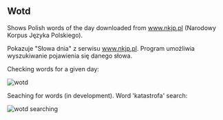 ﻿## Wotd

Shows Polish words of the day downloaded from www.nkjp.pl (Narodowy Korpus Języka Polskiego).

Pokazuje "Słowa dnia" z serwisu www.nkjp.pl. Program umożliwia wyszukiwanie pojawienia się danego słowa.

Checking words for a given day:

![wotd](http://if.pw.edu.pl/~ludwik/wotd.png)

Seaching for words (in development). Word 'katastrofa' search:

![wotd searching](http://if.pw.edu.pl/~ludwik/wotd_katastrofa.png)